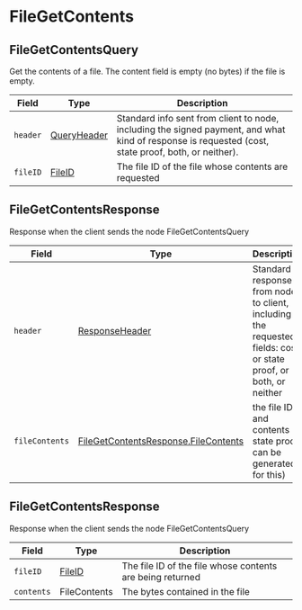 # FileGetContents

## FileGetContentsQuery

Get the contents of a file. The content field is empty (no bytes) if the file is empty.

| Field    | Type                                                                                                                                          | Description                                                                                                                                         |
| -------- | --------------------------------------------------------------------------------------------------------------------------------------------- | --------------------------------------------------------------------------------------------------------------------------------------------------- |
| `header` | [QueryHeader](https://github.com/theekrystallee/hedera-style-guide/blob/sdk-v1/deprecated/hedera-api/file-service/broken-reference/README.md) | Standard info sent from client to node, including the signed payment, and what kind of response is requested (cost, state proof, both, or neither). |
| `fileID` | [FileID](https://github.com/theekrystallee/hedera-style-guide/blob/sdk-v1/deprecated/hedera-api/file-service/broken-reference/README.md)      | The file ID of the file whose contents are requested                                                                                                |

## FileGetContentsResponse

Response when the client sends the node FileGetContentsQuery

| Field          | Type                                                                               | Description                                                                                                      |
| -------------- | ---------------------------------------------------------------------------------- | ---------------------------------------------------------------------------------------------------------------- |
| `header`       | [ResponseHeader](../miscellaneous/responseheader.md)                               | Standard response from node to client, including the requested fields: cost, or state proof, or both, or neither |
| `fileContents` | [FileGetContentsResponse.FileContents](filegetcontents.md#filegetcontentsresponse) | the file ID and contents (a state proof can be generated for this)                                               |

## FileGetContentsResponse

Response when the client sends the node FileGetContentsQuery

| Field      | Type                               | Description                                               |
| ---------- | ---------------------------------- | --------------------------------------------------------- |
| `fileID`   | [FileID](../basic-types/fileid.md) | The file ID of the file whose contents are being returned |
| `contents` | FileContents                       | The bytes contained in the file                           |
